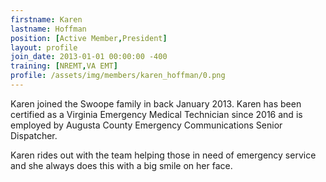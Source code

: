 ```yaml
---
firstname: Karen
lastname: Hoffman
position: [Active Member,President]
layout: profile
join_date: 2013-01-01 00:00:00 -400
training: [NREMT,VA EMT]
profile: /assets/img/members/karen_hoffman/0.png
---
```

Karen joined the Swoope family in back January 2013. Karen has been certified as a Virginia Emergency Medical Technician since 2016 and is employed by Augusta County Emergency Communications Senior Dispatcher.

Karen rides out with the team helping those in need of emergency service and she always does this with a big smile on her face.